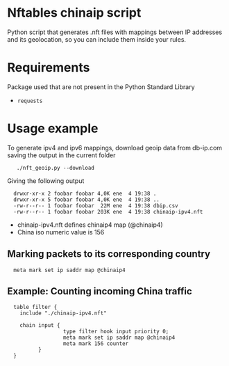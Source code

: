 # Nftables chinaip script

Python script that generates .nft files with mappings between IP addresses
and its geolocation, so you can include them inside your rules.

# Requirements

Package used that are not present in the Python Standard Library

- `requests`

# Usage example

To generate ipv4 and ipv6 mappings, download geoip data from db-ip.com
saving the output in the current folder

```
   ./nft_geoip.py --download
```

Giving the following output

```
  drwxr-xr-x 2 foobar foobar 4,0K ene  4 19:38 .
  drwxr-xr-x 5 foobar foobar 4,0K ene  4 19:38 ..
  -rw-r--r-- 1 foobar foobar  22M ene  4 19:38 dbip.csv
  -rw-r--r-- 1 foobar foobar 203K ene  4 19:38 chinaip-ipv4.nft
```

* chinaip-ipv4.nft defines chinaip4 map (@chinaip4)
* China iso numeric value is 156

## Marking packets to its corresponding country

```
  meta mark set ip saddr map @chinaip4
```

## Example: Counting incoming China traffic

```
  table filter {
    include "./chinaip-ipv4.nft"

    chain input {
                  type filter hook input priority 0;
                  meta mark set ip saddr map @chinaip4
                  meta mark 156 counter
          }
  }
```
